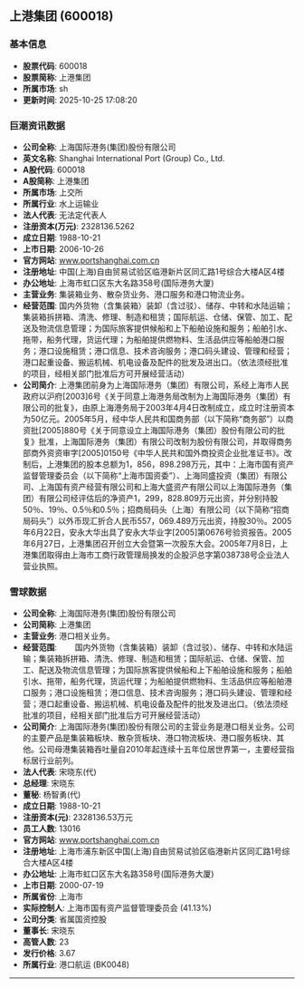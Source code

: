 ## 上港集团 (600018)

### 基本信息

- **股票代码**: 600018
- **股票简称**: 上港集团
- **所属市场**: sh
- **更新时间**: 2025-10-25 17:08:20

### 巨潮资讯数据

- **公司全称**: 上海国际港务(集团)股份有限公司
- **英文名称**: Shanghai International Port (Group) Co., Ltd.
- **A股代码**: 600018
- **A股简称**: 上港集团
- **所属市场**: 上交所
- **所属行业**: 水上运输业
- **法人代表**: 无法定代表人
- **注册资本(万元)**: 2328136.5262
- **成立日期**: 1988-10-21
- **上市日期**: 2006-10-26
- **官方网站**: www.portshanghai.com.cn
- **注册地址**: 中国(上海)自由贸易试验区临港新片区同汇路1号综合大楼A区4楼
- **办公地址**: 上海市虹口区东大名路358号(国际港务大厦)
- **主营业务**: 集装箱业务、散杂货业务、港口服务和港口物流业务。
- **经营范围**: 国内外货物（含集装箱）装卸（含过驳）、储存、中转和水陆运输；集装箱拆拼箱、清洗、修理、制造和租赁；国际航运、仓储、保管、加工、配送及物流信息管理；为国际旅客提供候船和上下船舶设施和服务；船舶引水、拖带，船务代理，货运代理；为船舶提供燃物料、生活品供应等船舶港口服务；港口设施租赁；港口信息、技术咨询服务；港口码头建设、管理和经营；港口起重设备、搬运机械、机电设备及配件的批发及进出口。（依法须经批准的项目，经相关部门批准后方可开展经营活动）
- **公司简介**: 上港集团前身为上海国际港务（集团）有限公司，系经上海市人民政府以沪府[2003]6号《关于同意上海港务局改制为上海国际港务（集团）有限公司的批复》，由原上海港务局于2003年4月4日改制成立，成立时注册资本为50亿元。2005年5月，经中华人民共和国商务部（以下简称“商务部”）以商资批[2005]880号《关于同意设立上海国际港务（集团）股份有限公司的批复》批准，上海国际港务（集团）有限公司改制为股份有限公司，并取得商务部商外资资审字[2005]0150号《中华人民共和国外商投资企业批准证书》。改制后，上港集团的股本总额为1，856，898.298万元，其中：上海市国有资产监督管理委员会（以下简称“上海市国资委”）、上海同盛投资（集团）有限公司、上海国有资产经营有限公司和上海大盛资产有限公司以上海国际港务（集团）有限公司经评估后的净资产1，299，828.809万元出资，并分别持股50％、19％、0.5％和0.5％；招商局码头（上海）有限公司（以下简称“招商局码头”）以外币现汇折合人民币557，069.489万元出资，持股30％。2005年6月22日，安永大华出具了安永大华业字[2005]第0676号验资报告。2005年6月27日，上港集团召开创立大会暨第一次股东大会。2005年7月8日，上港集团取得由上海市工商行政管理局换发的企股沪总字第038738号企业法人营业执照。

### 雪球数据

- **公司全称**: 上海国际港务(集团)股份有限公司
- **公司简称**: 上港集团
- **主营业务**: 港口相关业务。
- **经营范围**: 　　国内外货物（含集装箱）装卸（含过驳）、储存、中转和水陆运输；集装箱拆拼箱、清洗、修理、制造和租赁；国际航运、仓储、保管、加工、配送及物流信息管理；为国际旅客提供候船和上下船舶设施和服务；船舶引水、拖带，船务代理，货运代理；为船舶提供燃物料、生活品供应等船舶港口服务；港口设施租赁；港口信息、技术咨询服务；港口码头建设、管理和经营；港口起重设备、搬运机械、机电设备及配件的批发及进出口。（依法须经批准的项目，经相关部门批准后方可开展经营活动）
- **公司简介**: 上海国际港务(集团)股份有限公司的主营业务是港口相关业务。公司的主要产品是集装箱板块、散杂货板块、港口物流板块、港口服务板块、其他。公司母港集装箱吞吐量自2010年起连续十五年位居世界第一，主要经营指标居行业前列。
- **法人代表**: 宋晓东(代)
- **总经理**: 宋晓东
- **董秘**: 杨智勇(代)
- **成立日期**: 1988-10-21
- **注册资本(元)**: 2328136.53万元
- **员工人数**: 13016
- **官方网站**: www.portshanghai.com.cn
- **注册地址**: 上海市浦东新区中国(上海)自由贸易试验区临港新片区同汇路1号综合大楼A区4楼
- **办公地址**: 上海市虹口区东大名路358号(国际港务大厦)
- **上市日期**: 2000-07-19
- **所属省份**: 上海市
- **实际控制人**: 上海市国有资产监督管理委员会 (41.13%)
- **公司分类**: 省属国资控股
- **董事长**: 宋晓东
- **高管人数**: 23
- **发行价格**: 3.67
- **所属行业**: 港口航运 (BK0048)

---